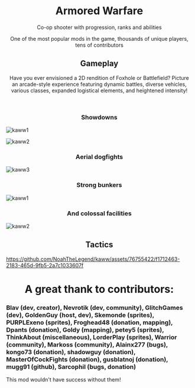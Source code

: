 <h1 align="center"> Armored Warfare </h1>
<p align="center">Co-op shooter with progression, ranks and abilities

<p align="center">One of the most popular mods in the game, thousands of unique players, tens of contributors
</br>

<h2 align="center"> Gameplay </h2>

<p align="center">Have you ever envisioned a 2D rendition of Foxhole or Battlefield? Picture an arcade-style experience featuring dynamic battles, diverse vehicles, various classes, expanded logistical elements, and heightened intensity!</p>
</br>


<h3 align="center"> Showdowns </h3>

![kaww1](https://github.com/NoahTheLegend/kaww/assets/76755422/cd9f7b4a-6915-437b-ad16-3be6404f3d02)

![kaww2](https://github.com/NoahTheLegend/kaww/assets/76755422/9dd2d448-a784-4954-a880-d6519a4f954c)

<h3 align="center"> Aerial dogfights </h2>

![kaww3](https://github.com/NoahTheLegend/kaww/assets/76755422/c396d446-3236-4334-96ac-da56f7ddfb94)



<h3 align="center">Strong bunkers</h2>

![kaww1](https://github.com/NoahTheLegend/kaww/assets/76755422/7c69e3b7-280e-434b-af7a-7ad4a53bcdcf)

<h3 align="center">And colossal facilities</h2>

![kaww2](https://github.com/NoahTheLegend/kaww/assets/76755422/54cfd8a8-6e0a-469d-a049-3edfd80ad4f3)

<h2 align="center"> Tactics </h2>

https://github.com/NoahTheLegend/kaww/assets/76755422/f1712463-2183-465d-9fb5-2a7c1033607f

<h1 align="center"> A great thank to contributors: </h1>

### Blav (dev, creator), Nevrotik (dev, community), GlitchGames (dev), GoldenGuy (host, dev), Skemonde (sprites), PURPLExeno (sprites), Froghead48 (donation, mapping), Dpants (donation), Goldy (mapping), petey5 (sprites), ThinkAbout (miscellaneous), LorderPlay (sprites), Warrior (community), Markoss (community), Alainx277 (bugs), kongo73 (donation), shadowguy (donation), MasterOfCockFights (donation), gusblatnoj (donation), mugg91 (github), Sarcophil (bugs, donation)

This mod wouldn't have success without them!
